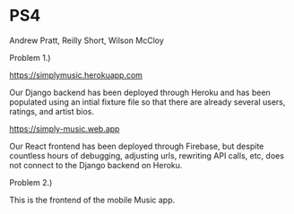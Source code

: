# PS4
Andrew Pratt, Reilly Short, Wilson McCloy


Problem 1.)

https://simplymusic.herokuapp.com

Our Django backend has been deployed through Heroku and has been populated using an intial fixture file so that there are already several users, ratings, and artist bios.

https://simply-music.web.app

Our React frontend has been deployed through Firebase, but despite countless hours of debugging, adjusting urls, rewriting API calls, etc, does not connect to the Django backend on Heroku.

Problem 2.)

This is the frontend of the mobile Music app. 
